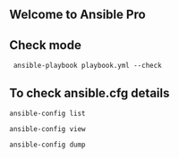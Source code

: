 ## Welcome to Ansible Pro ##

## Check mode 
``` ansible-playbook playbook.yml --check```

## To check ansible.cfg details

``` ansible-config list ```

``` ansible-config view ```

``` ansible-config dump ```